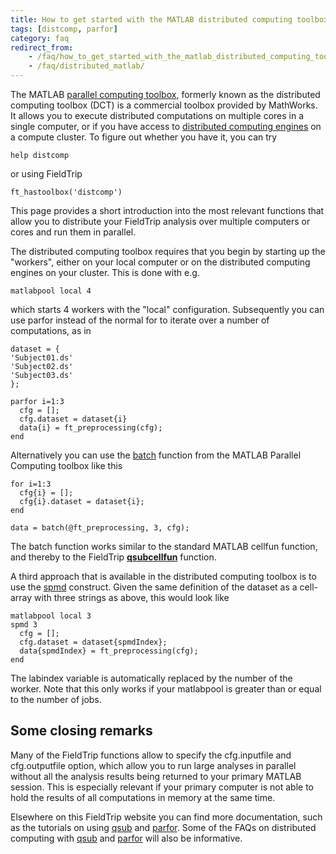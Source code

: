 ```yaml
---
title: How to get started with the MATLAB distributed computing toolbox?
tags: [distcomp, parfor]
category: faq
redirect_from:
    - /faq/how_to_get_started_with_the_matlab_distributed_computing_toolbox/
    - /faq/distributed_matlab/
---
```


The MATLAB [parallel computing toolbox](https://nl.mathworks.com/products/parallel-computing.html), formerly known as the distributed computing toolbox (DCT) is a commercial toolbox provided by MathWorks. It allows you to execute distributed computations on multiple cores in a single computer, or if you have access to [distributed computing engines](http://www.mathworks.com/products/distriben/index.html) on a compute cluster. To figure out whether you have it, you can try

    help distcomp

or using FieldTrip

    ft_hastoolbox('distcomp')

This page provides a short introduction into the most relevant functions that allow you to distribute your FieldTrip analysis over multiple computers or cores and run them in parallel.

The distributed computing toolbox requires that you begin by starting up the "workers", either on your local computer or on the distributed computing engines on your cluster. This is done with e.g.

    matlabpool local 4

which starts 4 workers with the "local" configuration. Subsequently you can use parfor instead of the normal for to iterate over a number of computations, as in

    dataset = {
    'Subject01.ds'
    'Subject02.ds'
    'Subject03.ds'
    };

    parfor i=1:3
      cfg = [];
      cfg.dataset = dataset{i}
      data{i} = ft_preprocessing(cfg);
    end

Alternatively you can use the [batch](https://www.mathworks.com/help/distcomp/batch.html) function from the MATLAB Parallel Computing toolbox like this

    for i=1:3
      cfg{i} = [];
      cfg{i}.dataset = dataset{i};
    end

    data = batch(@ft_preprocessing, 3, cfg);

The batch function works similar to the standard MATLAB cellfun function, and thereby to the FieldTrip **[qsubcellfun](/reference/qsub/qsubcellfun)** function.

A third approach that is available in the distributed computing toolbox is to use the [spmd](https://nl.mathworks.com/help/parallel-computing/spmd.html) construct. Given the same definition of the dataset as a cell-array with three strings as above, this would look like

    matlabpool local 3
    spmd 3
      cfg = [];
      cfg.dataset = dataset{spmdIndex};
      data{spmdIndex} = ft_preprocessing(cfg);
    end

The labindex variable is automatically replaced by the number of the worker. Note that this only works if your matlabpool is greater than or equal to the number of jobs.

## Some closing remarks

Many of the FieldTrip functions allow to specify the cfg.inputfile and cfg.outputfile option, which allow you to run large analyses in parallel without all the analysis results being returned to your primary MATLAB session. This is especially relevant if your primary computer is not able to hold the results of all computations in memory at the same time.

Elsewhere on this FieldTrip website you can find more documentation, such as the tutorials on using [qsub](/tutorial/scripting/distributedcomputing_qsub) and [parfor](/tutorial/scripting/distributedcomputing_qsub). Some of the FAQs on distributed computing with [qsub](/tag/qsub/) and [parfor](/tag/parfor/) will also be informative.
